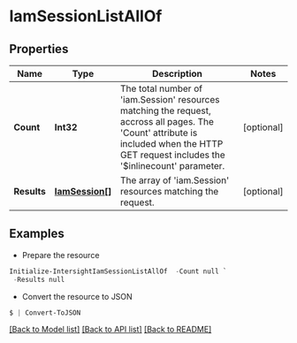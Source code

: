 # IamSessionListAllOf
## Properties

Name | Type | Description | Notes
------------ | ------------- | ------------- | -------------
**Count** | **Int32** | The total number of &#39;iam.Session&#39; resources matching the request, accross all pages. The &#39;Count&#39; attribute is included when the HTTP GET request includes the &#39;$inlinecount&#39; parameter. | [optional] 
**Results** | [**IamSession[]**](IamSession.md) | The array of &#39;iam.Session&#39; resources matching the request. | [optional] 

## Examples

- Prepare the resource
```powershell
Initialize-IntersightIamSessionListAllOf  -Count null `
 -Results null
```

- Convert the resource to JSON
```powershell
$ | Convert-ToJSON
```

[[Back to Model list]](../README.md#documentation-for-models) [[Back to API list]](../README.md#documentation-for-api-endpoints) [[Back to README]](../README.md)

